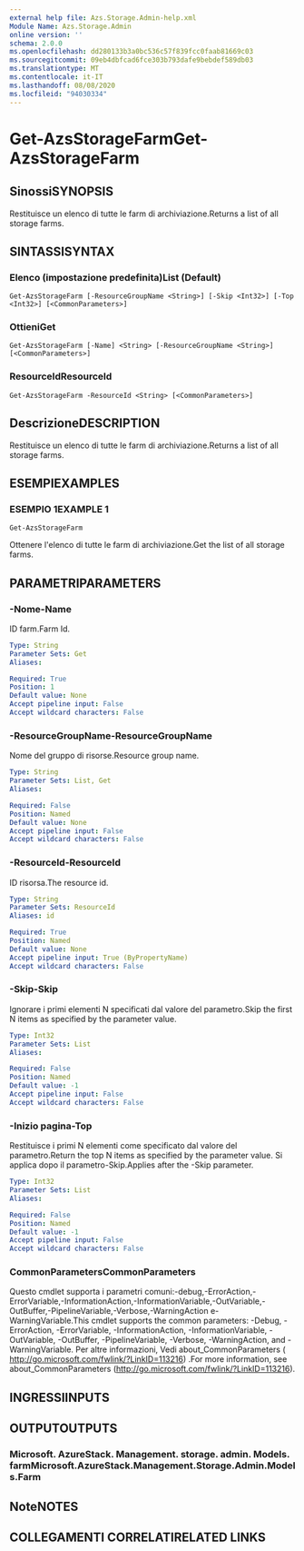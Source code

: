 ```yaml
---
external help file: Azs.Storage.Admin-help.xml
Module Name: Azs.Storage.Admin
online version: ''
schema: 2.0.0
ms.openlocfilehash: dd280133b3a0bc536c57f839fcc0faab81669c03
ms.sourcegitcommit: 09eb4dbfcad6fce303b793dafe9bebdef589db03
ms.translationtype: MT
ms.contentlocale: it-IT
ms.lasthandoff: 08/08/2020
ms.locfileid: "94030334"
---
```

# <span data-ttu-id="72570-101">Get-AzsStorageFarm</span><span class="sxs-lookup"><span data-stu-id="72570-101">Get-AzsStorageFarm</span></span>

## <span data-ttu-id="72570-102">Sinossi</span><span class="sxs-lookup"><span data-stu-id="72570-102">SYNOPSIS</span></span>
<span data-ttu-id="72570-103">Restituisce un elenco di tutte le farm di archiviazione.</span><span class="sxs-lookup"><span data-stu-id="72570-103">Returns a list of all storage farms.</span></span>

## <span data-ttu-id="72570-104">SINTASSI</span><span class="sxs-lookup"><span data-stu-id="72570-104">SYNTAX</span></span>

### <span data-ttu-id="72570-105">Elenco (impostazione predefinita)</span><span class="sxs-lookup"><span data-stu-id="72570-105">List (Default)</span></span>
```
Get-AzsStorageFarm [-ResourceGroupName <String>] [-Skip <Int32>] [-Top <Int32>] [<CommonParameters>]
```

### <span data-ttu-id="72570-106">Ottieni</span><span class="sxs-lookup"><span data-stu-id="72570-106">Get</span></span>
```
Get-AzsStorageFarm [-Name] <String> [-ResourceGroupName <String>] [<CommonParameters>]
```

### <span data-ttu-id="72570-107">ResourceId</span><span class="sxs-lookup"><span data-stu-id="72570-107">ResourceId</span></span>
```
Get-AzsStorageFarm -ResourceId <String> [<CommonParameters>]
```

## <span data-ttu-id="72570-108">Descrizione</span><span class="sxs-lookup"><span data-stu-id="72570-108">DESCRIPTION</span></span>
<span data-ttu-id="72570-109">Restituisce un elenco di tutte le farm di archiviazione.</span><span class="sxs-lookup"><span data-stu-id="72570-109">Returns a list of all storage farms.</span></span>

## <span data-ttu-id="72570-110">ESEMPI</span><span class="sxs-lookup"><span data-stu-id="72570-110">EXAMPLES</span></span>

### <span data-ttu-id="72570-111">ESEMPIO 1</span><span class="sxs-lookup"><span data-stu-id="72570-111">EXAMPLE 1</span></span>
```
Get-AzsStorageFarm
```

<span data-ttu-id="72570-112">Ottenere l'elenco di tutte le farm di archiviazione.</span><span class="sxs-lookup"><span data-stu-id="72570-112">Get the list of all storage farms.</span></span>

## <span data-ttu-id="72570-113">PARAMETRI</span><span class="sxs-lookup"><span data-stu-id="72570-113">PARAMETERS</span></span>

### <span data-ttu-id="72570-114">-Nome</span><span class="sxs-lookup"><span data-stu-id="72570-114">-Name</span></span>
<span data-ttu-id="72570-115">ID farm.</span><span class="sxs-lookup"><span data-stu-id="72570-115">Farm Id.</span></span>

```yaml
Type: String
Parameter Sets: Get
Aliases:

Required: True
Position: 1
Default value: None
Accept pipeline input: False
Accept wildcard characters: False
```

### <span data-ttu-id="72570-116">-ResourceGroupName</span><span class="sxs-lookup"><span data-stu-id="72570-116">-ResourceGroupName</span></span>
<span data-ttu-id="72570-117">Nome del gruppo di risorse.</span><span class="sxs-lookup"><span data-stu-id="72570-117">Resource group name.</span></span>

```yaml
Type: String
Parameter Sets: List, Get
Aliases:

Required: False
Position: Named
Default value: None
Accept pipeline input: False
Accept wildcard characters: False
```

### <span data-ttu-id="72570-118">-ResourceId</span><span class="sxs-lookup"><span data-stu-id="72570-118">-ResourceId</span></span>
<span data-ttu-id="72570-119">ID risorsa.</span><span class="sxs-lookup"><span data-stu-id="72570-119">The resource id.</span></span>

```yaml
Type: String
Parameter Sets: ResourceId
Aliases: id

Required: True
Position: Named
Default value: None
Accept pipeline input: True (ByPropertyName)
Accept wildcard characters: False
```

### <span data-ttu-id="72570-120">-Skip</span><span class="sxs-lookup"><span data-stu-id="72570-120">-Skip</span></span>
<span data-ttu-id="72570-121">Ignorare i primi elementi N specificati dal valore del parametro.</span><span class="sxs-lookup"><span data-stu-id="72570-121">Skip the first N items as specified by the parameter value.</span></span>

```yaml
Type: Int32
Parameter Sets: List
Aliases:

Required: False
Position: Named
Default value: -1
Accept pipeline input: False
Accept wildcard characters: False
```

### <span data-ttu-id="72570-122">-Inizio pagina</span><span class="sxs-lookup"><span data-stu-id="72570-122">-Top</span></span>
<span data-ttu-id="72570-123">Restituisce i primi N elementi come specificato dal valore del parametro.</span><span class="sxs-lookup"><span data-stu-id="72570-123">Return the top N items as specified by the parameter value.</span></span>
<span data-ttu-id="72570-124">Si applica dopo il parametro-Skip.</span><span class="sxs-lookup"><span data-stu-id="72570-124">Applies after the -Skip parameter.</span></span>

```yaml
Type: Int32
Parameter Sets: List
Aliases:

Required: False
Position: Named
Default value: -1
Accept pipeline input: False
Accept wildcard characters: False
```

### <span data-ttu-id="72570-125">CommonParameters</span><span class="sxs-lookup"><span data-stu-id="72570-125">CommonParameters</span></span>
<span data-ttu-id="72570-126">Questo cmdlet supporta i parametri comuni:-debug,-ErrorAction,-ErrorVariable,-InformationAction,-InformationVariable,-OutVariable,-OutBuffer,-PipelineVariable,-Verbose,-WarningAction e-WarningVariable.</span><span class="sxs-lookup"><span data-stu-id="72570-126">This cmdlet supports the common parameters: -Debug, -ErrorAction, -ErrorVariable, -InformationAction, -InformationVariable, -OutVariable, -OutBuffer, -PipelineVariable, -Verbose, -WarningAction, and -WarningVariable.</span></span> <span data-ttu-id="72570-127">Per altre informazioni, Vedi about_CommonParameters ( http://go.microsoft.com/fwlink/?LinkID=113216) .</span><span class="sxs-lookup"><span data-stu-id="72570-127">For more information, see about_CommonParameters (http://go.microsoft.com/fwlink/?LinkID=113216).</span></span>

## <span data-ttu-id="72570-128">INGRESSI</span><span class="sxs-lookup"><span data-stu-id="72570-128">INPUTS</span></span>

## <span data-ttu-id="72570-129">OUTPUT</span><span class="sxs-lookup"><span data-stu-id="72570-129">OUTPUTS</span></span>

### <span data-ttu-id="72570-130">Microsoft. AzureStack. Management. storage. admin. Models. farm</span><span class="sxs-lookup"><span data-stu-id="72570-130">Microsoft.AzureStack.Management.Storage.Admin.Models.Farm</span></span>

## <span data-ttu-id="72570-131">Note</span><span class="sxs-lookup"><span data-stu-id="72570-131">NOTES</span></span>

## <span data-ttu-id="72570-132">COLLEGAMENTI CORRELATI</span><span class="sxs-lookup"><span data-stu-id="72570-132">RELATED LINKS</span></span>
